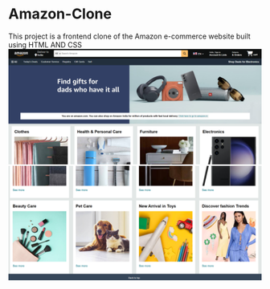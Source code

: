 # Amazon-Clone
This project is a frontend clone of the Amazon e-commerce website built using HTML AND CSS
<br>
![Project Screenshot](proj1.png)
![Project Screenshot](proj2.png)


